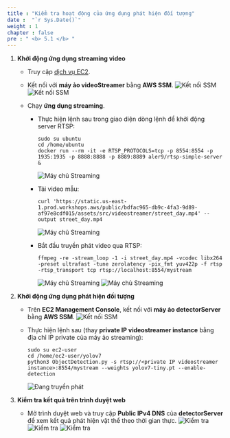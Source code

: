 ```yaml
---
title : "Kiểm tra hoạt động của ứng dụng phát hiện đối tượng"
date :  "`r Sys.Date()`" 
weight : 1 
chapter : false
pre : " <b> 5.1 </b> "
---
```


1. **Khởi động ứng dụng streaming video**
   + Truy cập [dịch vụ EC2](https://console.aws.amazon.com/ec2/v2/home).

   + Kết nối với **máy ảo videoStreamer** bằng **AWS SSM**.
     ![Kết nối SSM](/images/6.sectiond/000-ssm.png)
     ![Kết nối SSM](/images/6.sectiond/001-ssm.png)

   + Chạy **ứng dụng streaming**.
     - Thực hiện lệnh sau trong giao diện dòng lệnh để khởi động server RTSP:
       ```
       sudo su ubuntu
       cd /home/ubuntu
       docker run --rm -it -e RTSP_PROTOCOLS=tcp -p 8554:8554 -p 1935:1935 -p 8888:8888 -p 8889:8889 aler9/rtsp-simple-server &
       ```
       ![Máy chủ Streaming](/images/6.sectiond/002-streaming.png)

     - Tải video mẫu:
       ```
       curl 'https://static.us-east-1.prod.workshops.aws/public/bdfac965-db9c-4fa3-9d89-af97e8cdf015/assets/src/videostreamer/street_day.mp4' --output street_day.mp4
       ```
       ![Máy chủ Streaming](/images/6.sectiond/003-streaming.png)

     - Bắt đầu truyền phát video qua RTSP:
       ```
       ffmpeg -re -stream_loop -1 -i street_day.mp4 -vcodec libx264 -preset ultrafast -tune zerolatency -pix_fmt yuv422p -f rtsp -rtsp_transport tcp rtsp://localhost:8554/mystream
       ```
       ![Máy chủ Streaming](/images/6.sectiond/004-streaming.png)
       ![Máy chủ Streaming](/images/6.sectiond/005-streaming.png)

2. **Khởi động ứng dụng phát hiện đối tượng**
   + Trên **EC2 Management Console**, kết nối với **máy ảo detectorServer** bằng **AWS SSM**.
     ![Kết nối SSM](/images/6.sectiond/006-ssm.png)

   + Thực hiện lệnh sau (thay **private IP videostreamer instance** bằng địa chỉ IP private của máy ảo streaming):
     ```
     sudo su ec2-user
     cd /home/ec2-user/yolov7
     python3 ObjectDetection.py -s rtsp://<private IP videostreamer instance>:8554/mystream --weights yolov7-tiny.pt --enable-detection
     ```
     ![Đang truyền phát](/images/6.sectiond/007-streaming.png)

3. **Kiểm tra kết quả trên trình duyệt web**
   + Mở trình duyệt web và truy cập **Public IPv4 DNS** của **detectorServer** để xem kết quả phát hiện vật thể theo thời gian thực.
     ![Kiểm tra](/images/6.sectiond/008-test.png)
     ![Kiểm tra](/images/6.sectiond/009-test.gif)
     ![Kiểm tra](/images/6.sectiond/010-test.png)




